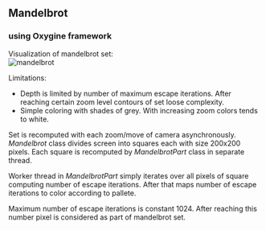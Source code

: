 ## Mandelbrot
### using Oxygine framework

Visualization of mandelbrot set:  
![mandelbrot](https://user-images.githubusercontent.com/7541054/30611304-46c32e92-9d81-11e7-9c75-d45fd3c29c7c.png)

Limitations:
* Depth is limited by number of maximum escape iterations. After reaching certain zoom level contours of set loose complexity.  
* Simple coloring with shades of grey. With increasing zoom colors tends to white.

Set is recomputed with each zoom/move of camera asynchronously. _Mandelbrot_ class divides screen into squares each with size 200x200 pixels. Each square is recomputed by _MandelbrotPart_ class in separate thread.  

Worker thread in _MandelbrotPart_ simply iterates over all pixels of square computing number of escape iterations. After that maps number of escape iterations to color according to pallete.  

Maximum number of escape iterations is constant 1024. After reaching this number pixel is considered as part of mandelbrot set.
